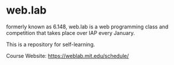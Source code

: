 # web.lab

formerly known as 6.148, web.lab is a web programming class and competition that takes place over IAP every January.



This is a repository for self-learning.

Course Website: https://weblab.mit.edu/schedule/

